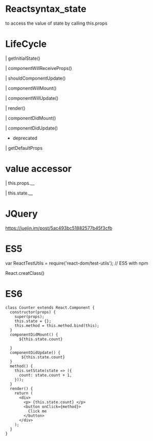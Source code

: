 # Reactsyntax_state
to access the value of state by calling this.props


# LifeCycle

| getInitialState()

| componentWillReceiveProps()

| shouldComponentUpdate()
 
| componentWillMount()

| componentWillUpdate()
 
| render()
 
| componentDidMount()
 
| componentDidUpdate()
 
 * deprecated
 
| getDefaultProps

 # value accessor
 
 | this.props.__
 
 | this.state.__
 
 # JQuery
 
 https://juejin.im/post/5ac493bc51882577b45f3cfb
 
 # ES5
 
 var ReactTestUtils = require('react-dom/test-utils'); // ES5 with npm
 
 React.creatClass()
 
 
 # ES6
 
    class Counter extends React.Component {
      constructor(props) {
        super(props);
        this.state = {};
        this.method = this.method.bind(this);
      }
      componentDidMount() {
          ${this.state.count}

      }
      componentDidUpdate() {
           ${this.state.count}
      }
      method() {
        this.setState(state => ({
          count: state.count + 1,
        }));
      }
      render() {
        return (
          <div>
            <p> {this.state.count} </p>
            <button onClick={method}>
              Click me
            </button>
          </div>
        );
      }
    }







